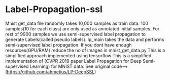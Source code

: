 # Label-Propagation-ssl
Mnist get_data file randomly takes 10,000 samples as train data. 100 samples(10 for each class) are only used as annotated initial samples. For rest of 9900 samples we use semi-supervised label propagation to generate Labels(called pseudo labels).
lp_main takes the data and performs semi-supervised label propagation.
If you dont have enough resources(GPU/RAM) reduce the no of images in mnist_get_data.py
This is a simplified approach implemented using tensorflow 
This is a simplified implementation of (CVPR 2019 paper Label Propagation for Deep Semi-supervised Learning) for MNIST data. See original code--> (https://github.com/ahmetius/LP-DeepSSL)
